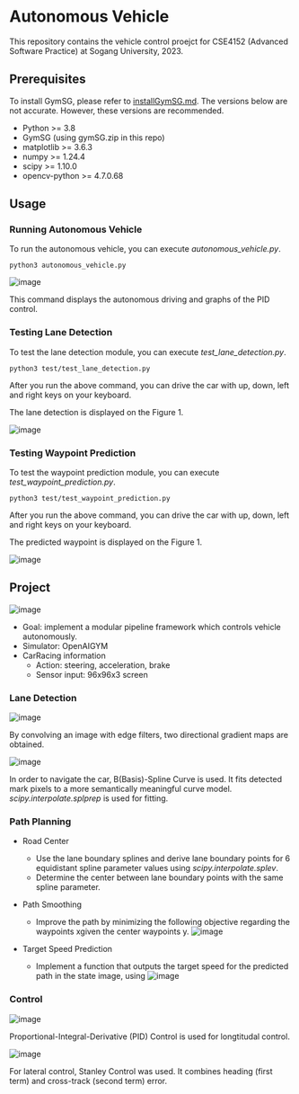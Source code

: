# Autonomous Vehicle
This repository contains the vehicle control proejct for CSE4152 (Advanced Software Practice) at Sogang University, 2023.

## Prerequisites
To install GymSG, please refer to [installGymSG.md].
The versions below are not accurate. However, these versions are recommended.
* Python >= 3.8
* GymSG (using gymSG.zip in this repo)
* matplotlib >= 3.6.3
* numpy >= 1.24.4
* scipy >= 1.10.0
* opencv-python >= 4.7.0.68

## Usage
### Running Autonomous Vehicle
To run the autonomous vehicle, you can execute *autonomous_vehicle.py*.
```
python3 autonomous_vehicle.py
```
![image](https://github.com/user-attachments/assets/14ae02cd-1330-4626-bc08-37464e11f5ab)

This command displays the autonomous driving and graphs of the PID control.

### Testing Lane Detection
To test the lane detection module, you can execute *test_lane_detection.py*.
```
python3 test/test_lane_detection.py
```
After you run the above command, you can drive the car with up, down, left and right keys on your keyboard.

The lane detection is displayed on the Figure 1.

![image](https://github.com/user-attachments/assets/a13278e8-6b49-4dc5-ad7c-9c8b98f95ba8)

### Testing Waypoint Prediction
To test the waypoint prediction module, you can execute *test_waypoint_prediction.py*.
```
python3 test/test_waypoint_prediction.py 
```
After you run the above command, you can drive the car with up, down, left and right keys on your keyboard.

The predicted waypoint is displayed on the Figure 1.

![image](https://github.com/user-attachments/assets/46fee002-4c0a-429b-a531-dce9985cb3c3)



## Project 
![image](https://github.com/user-attachments/assets/406cee66-d332-4e85-a2f9-ee376ba65e29)

* Goal: implement a modular pipeline framework which controls vehicle autonomously.
* Simulator: OpenAIGYM
* CarRacing information
  * Action: steering, acceleration, brake
  * Sensor input: 96x96x3 screen

### Lane Detection
![image](https://github.com/user-attachments/assets/69e230d3-6c26-41d2-b256-260b68ca7dbe)

By convolving an image with edge filters, two directional gradient maps are obtained.

![image](https://github.com/user-attachments/assets/7acafe21-cd20-41c0-b525-7868f74997af)

In order to navigate the car, B(Basis)-Spline Curve is used. It fits detected mark pixels to a more semantically meaningful curve model. *scipy.interpolate.splprep* is used for fitting.


### Path Planning
* Road Center
  * Use the lane boundary splines and derive lane boundary points for 6 equidistant spline parameter values using *scipy.interpolate.splev*.
  * Determine the center between lane boundary points with the same spline parameter.
    
* Path Smoothing
  * Improve the path by minimizing the following objective regarding the waypoints xgiven the center waypoints y.
    ![image](https://github.com/user-attachments/assets/554df5e6-bfd0-4182-bfc2-5b686f5b36bc)

* Target Speed Prediction
  * Implement a function that outputs the target speed for the predicted path in the state image, using
    ![image](https://github.com/user-attachments/assets/392b125d-16da-4665-9eca-445f52ecd991)

### Control
![image](https://github.com/user-attachments/assets/bb923664-0b6c-4354-ab36-14d7d633e8f4)

Proportional-Integral-Derivative (PID) Control is used for longtitudal control.

![image](https://github.com/user-attachments/assets/96b4b791-89fc-4233-91d7-b26f6e0f6927)

For lateral control, Stanley Control was used. It combines heading (first term) and cross-track (second term) error.



[installGymSG.md]: https://github.com/juhynl/autonomous-vehicle/blob/main/installGymSG.md

